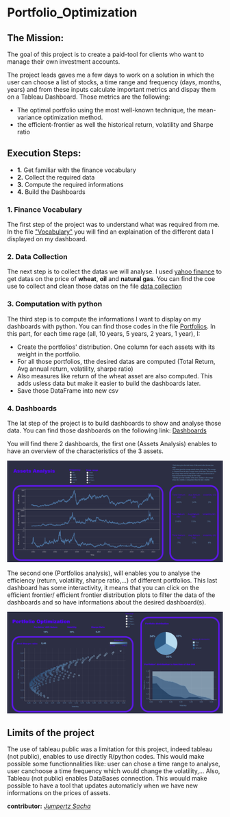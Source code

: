 # Portfolio_Optimization

## The Mission:

The goal of this project is to create a paid-tool for clients who want to manage their own investment accounts.

The project leads gaves me a few days to work on a solution in which the user can choose a list of stocks, a time range and frequency (days, months, years) and from these inputs calculate important metrics and dispay them on a Tableau Dashboard. Those metrics are the following:

* The optimal portfolio using the most well-known technique, the mean-variance optimization method.
* the efficient-frontier as well the historical return, volatility and Sharpe ratio

## Execution Steps:

* __1.__ Get familiar with the finance vocabulary
* __2.__ Collect the required data
* __3.__ Compute the required informations
* __4.__ Build the Dashboards

### 1. Finance Vocabulary
 The first step of the project was to understand what was required from me. In the file ["Vocabulary"](Vocabulary.ipynb) you will find an explaination of the different data I displayed on my dashboard.

### 2. Data Collection
The next step is to collect the datas we will analyse. I used [yahoo finance](https://pypi.org/project/yfinance/) to get datas on the price of __wheat__, __oil__ and __natural gas__. You can find the coe use to collect and clean those datas on the file [data collection](./Data/data_collection.ipynb)

### 3. Computation with python
The third step is to compute the informations I want to display on my dashboards with python. You can find those codes in the file [Portfolios](./Data/Portfolios.ipynb). In this part, for each time rage (all, 10 years, 5 years, 2 years, 1 year), I:
* Create the portfolios' distribution. One column for each assets with its weight in the portfolio.
* For all those portfolios, tthe desired datas are computed (Total Return, Avg annual return, volatility, sharpe ratio)
* Also measures like return of the wheat asset are also computed. This adds usless data but make it easier to build the dashboards later.
* Save those DataFrame into new csv

### 4. Dashboards
The lat step of the project is to build dashboards to show and analyse those data. You can find those dashboards on the following link: [Dashboards](https://public.tableau.com/views/Portfolio_optimization/Story1?:language=fr-FR&publish=yes&:display_count=n&:origin=viz_share_link) 

You will find there 2 dashboards, the first one (Assets Analysis) enables to have an overview of the characteristics of the 3 assets. 

<img title="dashboard 1" alt="dashboard 1" src="./Images/dash_1.png" width="1000">

The second one (Portfolios analysis), will enables you to analyse the efficiency (return, volatility, sharpe ratio,...) of different portfolios. This last dashboard has some interactivity, it means that you can click on the efficient frontier/ efficient frontier distribution plots to filter the data of the dashboards and so have informations about the desired dashboard(s).

<img title="dashboard 2" alt="dashboard 2" src="./Images/dash2.png" width="1000">


## Limits of the project
The use of tableau public was a limitation for this project, indeed tableau (not public), enables to use directly R/python codes. This would make possible some functionnalities like: user can chose a time range to analyse, user canchoose a time frequency which would change the volatility,...
Also, Tableau (not public) enables DataBases connection. This wouuld make possible to have a tool that updates automaticly when we have new informations on the prices of assets.


__contributor:__ _[Jumpertz Sacha](www.linkedin.com/in/jumpertz-sacha)_